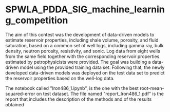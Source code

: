 # SPWLA_PDDA_SIG_machine_learning_competition

The aim of this contest was the development of data-driven models to estimate reservoir properties, including shale volume, porosity, and fluid saturation, based on a common set of well logs, including gamma ray, bulk density, neutron porosity, resistivity, and sonic. Log data from eight wells from the same field together with the corresponding reservoir properties estimated by petrophysicists were provided. The goal was building a data-driven model using the provided training data set. Following that, the newly developed data-driven models was deployed on the test data set to predict the reservoir properties based on the well-log data.

The notebook called "Iron486_1.ipynb", is the one with the best root-mean-squared-error on test dataset.
The file named "report_Iron486_1.pdf" is the report that includes the description of the methods and of the results obtained
